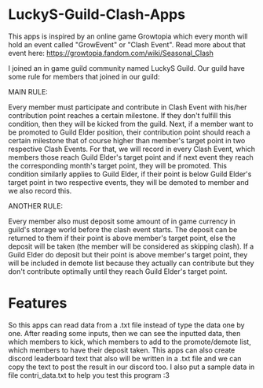# LuckyS-Guild-Clash-Apps
This apps is inspired by an online game Growtopia which every month will hold an event called "GrowEvent" or "Clash Event". Read more about that event here:
https://growtopia.fandom.com/wiki/Seasonal_Clash

I joined an in game guild community named LuckyS Guild. Our guild have some rule for members that joined in our guild:

MAIN RULE:

Every member must participate and contribute in Clash Event with his/her contribution point reaches a certain milestone. If they don't fulfill this condition, then they will be kicked from the guild.
Next, if a member want to be promoted to Guild Elder position, their contribution point should reach a certain milestone that of course higher than member's target point in two respective Clash Events. For that, we will record in every Clash Event, which members those reach Guild Elder's target point and if next event they reach the corresponding month's target point, they will be promoted.
This condition similarly applies to Guild Elder, if their point is below Guild Elder's target point in two respective events, they will be demoted to member and we also record this.

ANOTHER RULE:

Every member also must deposit some amount of in game currency in guild's storage world before the clash event starts. The deposit can be returned to them if their point is above member's target point, else the deposit will be taken (the member will be considered as skipping clash).
If a Guild Elder do deposit but their point is above member's target point, they will be included in demote list because they actually can contribute but they don't contribute optimally until they reach Guild Elder's target point.

# Features
So this apps can read data from a .txt file instead of type the data one by one. After reading some inputs, then we can see the inputted data, then which members to kick, which members to add to the promote/demote list, which members to have their deposit taken.
This apps can also create discord leaderboard text that also will be written in a .txt file and we can copy the text to post the result in our discord too. I also put a sample data in file contri_data.txt to help you test this program :3
